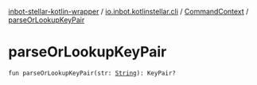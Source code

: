[inbot-stellar-kotlin-wrapper](../../index.md) / [io.inbot.kotlinstellar.cli](../index.md) / [CommandContext](index.md) / [parseOrLookupKeyPair](./parse-or-lookup-key-pair.md)

# parseOrLookupKeyPair

`fun parseOrLookupKeyPair(str: `[`String`](https://kotlinlang.org/api/latest/jvm/stdlib/kotlin/-string/index.html)`): KeyPair?`